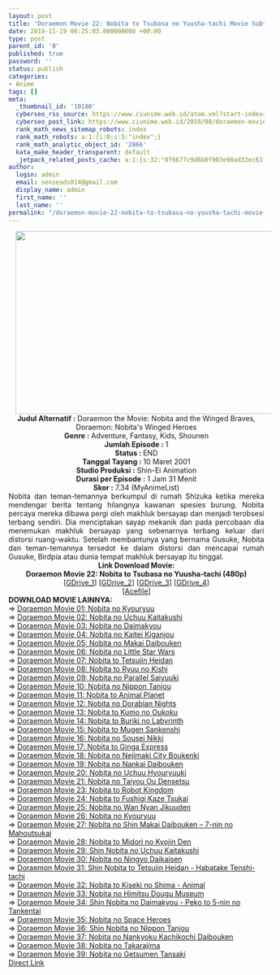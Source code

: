 ```yaml
---
layout: post
title: 'Doraemon Movie 22: Nobita to Tsubasa no Yuusha-tachi Movie Subtitle Indonesia'
date: 2019-11-19 06:25:03.000000000 +00:00
type: post
parent_id: '0'
published: true
password: ''
status: publish
categories:
- Anime
tags: []
meta:
  _thumbnail_id: '19180'
  cyberseo_rss_source: https://www.ciunime.web.id/atom.xml?start-index=2251&max-results=150
  cyberseo_post_link: https://www.ciunime.web.id/2019/08/doraemon-movie-22-nobita-to-tsubasa-no.html
  rank_math_news_sitemap_robots: index
  rank_math_robots: a:1:{i:0;s:5:"index";}
  rank_math_analytic_object_id: '2866'
  kata_make_header_transparent: default
  _jetpack_related_posts_cache: a:1:{s:32:"8f6677c9d6b0f903e98ad32ec61f8deb";a:2:{s:7:"expires";i:1663428966;s:7:"payload";a:0:{}}}
author:
  login: admin
  email: senseads014@gmail.com
  display_name: admin
  first_name: ''
  last_name: ''
permalink: "/doraemon-movie-22-nobita-to-tsubasa-no-yuusha-tachi-movie-subtitle-indonesia/"
---
```

<div class="separator" style="clear: both; text-align: center;"><a href="https://1.bp.blogspot.com/-qRUB--6M0nU/XUneuZYORJI/AAAAAAAAc-I/RsaKcmtDKkIBUNclaW-ve2x49QllkA9HwCLcBGAs/s1600/Doraemon%2BMovie%2B22%2B-%2BNobita%2Bto%2BTsubasa%2Bno%2BYuusha-tachi.jpg" imageanchor="1" style="margin-left: 1em; margin-right: 1em;"><img border="0" data-original-height="720" data-original-width="1280" height="360" src="{{ site.baseurl }}/assets/2019/11/Doraemon%2BMovie%2B22%2B-%2BNobita%2Bto%2BTsubasa%2Bno%2BYuusha-tachi.jpg" width="640" /></a></div>
<div style="text-align: left;"></div>
<div style="text-align: center;"><b>Judul</b><b><b>&nbsp;Alternatif</b>&nbsp;:</b> Doraemon the Movie: Nobita and the Winged Braves, Doraemon: Nobita's Winged Heroes</div>
<div style="text-align: center;"><b>Genre :</b> Adventure, Fantasy, Kids, Shounen</div>
<div style="text-align: center;"><b>Jumlah Episode :</b>&nbsp;1<br /><b>Status :&nbsp;</b>END<br /><b>Tanggal Tayang :</b> 10 Maret 2001<br /><b>Studio Produksi :</b> Shin-Ei Animation<br /><b>Durasi per Episode :</b> 1 Jam 31 Menit</div>
<div style="text-align: center;"><b>Skor :</b> 7.34 (MyAnimeList)</div>
<div style="text-align: center;"></div>
<div style="text-align: justify;">Nobita dan teman-temannya berkumpul di rumah Shizuka ketika mereka mendengar berita tentang hilangnya kawanan spesies burung. Nobita percaya mereka dibawa pergi oleh makhluk bersayap dan menjadi terobsesi terbang sendiri. Dia menciptakan sayap mekanik dan pada percobaan dia menemukan makhluk bersayap yang sebenarnya terbang keluar dari distorsi ruang-waktu. Setelah membantunya yang bernama Gusuke, Nobita dan teman-temannya tersedot ke dalam distorsi dan mencapai rumah Gusuke, Birdpia atau dunia tempat makhluk bersayap itu tinggal.</div>
<div style="text-align: justify;"></div>
<div style="text-align: justify;"></div>
<div style="text-align: center;">
<div style="text-align: center;"><b>Link Download Movie:</b></div>
<div style="text-align: center;"><b>Doraemon Movie 22: Nobita to Tsubasa no Yuusha-tachi (480p)</b></div>
<div style="text-align: center;">
<div style="text-align: center;">
<div style="text-align: center;">[<a href="https://drive.google.com/uc?export=download&amp;id=1jyQePcKBdSK8OLBCUoIBHICtT-c0zNov" target="_blank" rel="noopener">GDrive_1</a>] [<a href="https://drive.google.com/uc?export=download&amp;id=1fLURKLG6yqvZmh5UY7eb--WWyXtoVClZ" target="_blank" rel="noopener">GDrive_2</a>] [<a href="https://drive.google.com/uc?export=download&amp;id=1LgeFjeBvjo7oO20GXlL6aObYImPoyyzc" target="_blank" rel="noopener">GDrive_3</a>]&nbsp;[<a href="https://drive.google.com/uc?export=download&amp;id=1GVOuZxS4-hwUIG3XlQBgxq_ZfAfn1U4Q" target="_blank" rel="noopener">GDrive_4</a>]<br />[<a href="https://acefile.co/f/10135854/shirainime-doramn-mov-22-rar" target="_blank" rel="noopener">Acefile</a>]
<div style="text-align: left;">
<div style="text-align: left;"></div>
<div style="text-align: left;"><b>DOWNLOAD MOVIE LAINNYA:</b></div>
<div style="text-align: left;">=&gt;&nbsp;<a href="https://www.ciunime.web.id/2019/08/doraemon-movie-01-nobita-no-kyouryuu.html" target="_blank" rel="noopener">Doraemon Movie 01: Nobita no Kyouryuu</a></div>
<div style="text-align: left;">=&gt;&nbsp;<a href="https://www.ciunime.web.id/2019/08/doraemon-movie-02-nobita-no-uchuu.html" target="_blank" rel="noopener">Doraemon Movie 02: Nobita no Uchuu Kaitakushi</a></div>
<div style="text-align: left;">=&gt;&nbsp;<a href="https://www.ciunime.web.id/2019/08/doraemon-movie-03-nobita-no-daimakyou.html" target="_blank" rel="noopener">Doraemon Movie 03: Nobita no Daimakyou</a></div>
<div style="text-align: left;">=&gt;&nbsp;<a href="https://www.ciunime.web.id/2019/08/doraemon-movie-04-nobita-no-kaitei.html" target="_blank" rel="noopener">Doraemon Movie 04: Nobita no Kaitei Kiganjou</a></div>
<div style="text-align: left;">=&gt;&nbsp;<a href="https://www.ciunime.web.id/2019/08/doraemon-movie-05-nobita-no-makai.html" target="_blank" rel="noopener">Doraemon Movie 05: Nobita no Makai Daibouken</a></div>
<div style="text-align: left;">=&gt;&nbsp;<a href="https://www.ciunime.web.id/2019/08/doraemon-movie-06-nobita-no-little-star.html" target="_blank" rel="noopener">Doraemon Movie 06: Nobita no Little Star Wars</a></div>
<div style="text-align: left;">=&gt;&nbsp;<a href="https://www.ciunime.web.id/2019/08/doraemon-movie-07-nobita-to-tetsujin.html" target="_blank" rel="noopener">Doraemon Movie 07: Nobita to Tetsujin Heidan</a></div>
<div style="text-align: left;">=&gt;&nbsp;<a href="https://www.ciunime.web.id/2019/08/doraemon-movie-08-nobita-to-ryuu-no.html" target="_blank" rel="noopener">Doraemon Movie 08: Nobita to Ryuu no Kishi</a></div>
<div style="text-align: left;">=&gt;&nbsp;<a href="https://www.ciunime.web.id/2019/08/doraemon-movie-09-nobita-no-parallel.html" target="_blank" rel="noopener">Doraemon Movie 09: Nobita no Parallel Saiyuuki</a></div>
<div style="text-align: left;">=&gt;&nbsp;<a href="https://www.ciunime.web.id/2019/08/doraemon-movie-10-nobita-no-nippon.html" target="_blank" rel="noopener">Doraemon Movie 10: Nobita no Nippon Tanjou</a></div>
<div style="text-align: left;">=&gt;&nbsp;<a href="https://www.ciunime.web.id/2019/08/doraemon-movie-11-nobita-to-animal.html" target="_blank" rel="noopener">Doraemon Movie 11: Nobita to Animal Planet</a></div>
<div style="text-align: left;">=&gt;&nbsp;<a href="https://www.ciunime.web.id/2019/08/doraemon-movie-12-nobita-no-dorabian.html" target="_blank" rel="noopener">Doraemon Movie 12: Nobita no Dorabian Nights</a></div>
<div style="text-align: left;">=&gt;&nbsp;<a href="https://www.ciunime.web.id/2019/08/doraemon-movie-13-nobita-to-kumo-no.html" target="_blank" rel="noopener">Doraemon Movie 13: Nobita to Kumo no Oukoku</a></div>
<div style="text-align: left;">=&gt;&nbsp;<a href="https://www.ciunime.web.id/2019/08/doraemon-movie-14-nobita-to-buriki-no.html" target="_blank" rel="noopener">Doraemon Movie 14: Nobita to Buriki no Labyrinth</a></div>
<div style="text-align: left;">=&gt;&nbsp;<a href="https://www.ciunime.web.id/2019/08/doraemon-movie-15-nobita-to-mugen.html" target="_blank" rel="noopener">Doraemon Movie 15: Nobita to Mugen Sankenshi</a></div>
<div style="text-align: left;">=&gt;&nbsp;<a href="https://www.ciunime.web.id/2019/08/doraemon-movie-16-nobita-no-sousei.html" target="_blank" rel="noopener">Doraemon Movie 16: Nobita no Sousei Nikki</a></div>
<div style="text-align: left;">=&gt;&nbsp;<a href="https://www.ciunime.web.id/2019/08/doraemon-movie-17-nobita-to-ginga.html" target="_blank" rel="noopener">Doraemon Movie 17: Nobita to Ginga Express</a></div>
<div style="text-align: left;">=&gt;&nbsp;<a href="https://www.ciunime.web.id/2019/08/doraemon-movie-18-nobita-no-nejimaki.html" target="_blank" rel="noopener">Doraemon Movie 18: Nobita no Nejimaki City Boukenki</a></div>
<div style="text-align: left;">=&gt;&nbsp;<a href="https://www.ciunime.web.id/2019/08/doraemon-movie-19-nobita-no-nankai.html" target="_blank" rel="noopener">Doraemon Movie 19: Nobita no Nankai Daibouken</a></div>
<div style="text-align: left;">=&gt;&nbsp;<a href="https://www.ciunime.web.id/2019/08/doraemon-movie-20-nobita-no-uchuu.html" target="_blank" rel="noopener">Doraemon Movie 20: Nobita no Uchuu Hyouryuuki</a></div>
<div style="text-align: left;">=&gt;&nbsp;<a href="https://www.ciunime.web.id/2019/08/doraemon-movie-21-nobita-no-taiyou-ou.html" target="_blank" rel="noopener">Doraemon Movie 21: Nobita no Taiyou Ou Densetsu</a></div>
<div style="text-align: left;">=&gt;&nbsp;<a href="https://www.ciunime.web.id/2019/08/doraemon-movie-23-nobita-to-robot.html" target="_blank" rel="noopener">Doraemon Movie 23: Nobita to Robot Kingdom</a></div>
<div style="text-align: left;">=&gt;&nbsp;<a href="https://www.ciunime.web.id/2019/08/doraemon-movie-24-nobita-to-fushigi.html" target="_blank" rel="noopener">Doraemon Movie 24: Nobita to Fushigi Kaze Tsukai</a></div>
<div style="text-align: left;">=&gt;&nbsp;<a href="https://www.ciunime.web.id/2019/08/doraemon-movie-25-nobita-no-wan-nyan.html" target="_blank" rel="noopener">Doraemon Movie 25: Nobita no Wan Nyan Jikuuden</a></div>
<div style="text-align: left;">=&gt;&nbsp;<a href="https://www.ciunime.web.id/2019/01/doraemon-movie-26-nobita-no-kyouryuu.html" target="_blank" rel="noopener">Doraemon Movie 26: Nobita no Kyouryuu</a></div>
<div style="text-align: left;">=&gt;&nbsp;<a href="https://www.ciunime.web.id/2019/08/doraemon-movie-27-nobita-no-shin-makai.html" target="_blank" rel="noopener">Doraemon Movie 27: Nobita no Shin Makai Daibouken – 7-nin no Mahoutsukai</a></div>
<div style="text-align: left;">=&gt;&nbsp;<a href="https://www.ciunime.web.id/2019/01/doraemon-movie-28-nobita-to-midori-no.html" target="_blank" rel="noopener">Doraemon Movie 28: Nobita to Midori no Kyojin Den</a></div>
<div style="text-align: left;">=&gt;&nbsp;<a href="https://www.ciunime.web.id/2019/08/doraemon-movie-29-shin-nobita-no-uchuu.html" target="_blank" rel="noopener">Doraemon Movie 29: Shin Nobita no Uchuu Kaitakushi</a></div>
<div style="text-align: left;">=&gt;&nbsp;<a href="https://www.ciunime.web.id/2019/01/doraemon-movie-30-nobita-no-ningyo.html" target="_blank" rel="noopener">Doraemon Movie 30: Nobita no Ningyo Daikaisen</a></div>
<div style="text-align: left;">=&gt;&nbsp;<a href="https://www.ciunime.web.id/2019/01/doraemon-movie-31-shin-nobita-to.html" target="_blank" rel="noopener">Doraemon Movie 31: Shin Nobita to Tetsujin Heidan - Habatake Tenshi-tachi</a></div>
<div style="text-align: left;">=&gt;&nbsp;<a href="https://www.ciunime.web.id/2019/01/doraemon-movie-32-nobita-to-kiseki-no.html" target="_blank" rel="noopener">Doraemon Movie 32: Nobita to Kiseki no Shima - Animal</a></div>
<div style="text-align: left;">=&gt;&nbsp;<a href="https://www.ciunime.web.id/2019/01/doraemon-movie-33-nobita-no-himitsu.html" target="_blank" rel="noopener">Doraemon Movie 33: Nobita no Himitsu Dougu Museum</a></div>
<div style="text-align: left;">=&gt;&nbsp;<a href="https://www.ciunime.web.id/2019/01/doraemon-movie-34-shin-nobita-no.html" target="_blank" rel="noopener">Doraemon Movie 34: Shin Nobita no Daimakyou - Peko to 5-nin no Tankentai</a></div>
<div style="text-align: left;">=&gt;&nbsp;<a href="https://www.ciunime.web.id/2019/01/doraemon-movie-35-nobita-no-space.html" target="_blank" rel="noopener">Doraemon Movie 35: Nobita no Space Heroes</a></div>
<div style="text-align: left;">=&gt;&nbsp;<a href="https://www.ciunime.web.id/2019/01/doraemon-movie-36-shin-nobita-no-nippon.html" target="_blank" rel="noopener">Doraemon Movie 36: Shin Nobita no Nippon Tanjou</a></div>
<div style="text-align: left;">=&gt;&nbsp;<a href="https://www.ciunime.web.id/2019/08/doraemon-movie-37-nobita-no-nankyoku.html" target="_blank" rel="noopener">Doraemon Movie 37: Nobita no Nankyoku Kachikochi Daibouken</a></div>
<div style="text-align: left;">=&gt;&nbsp;<a href="https://www.ciunime.web.id/2019/01/doraemon-movie-38-nobita-no-takarajima.html" target="_blank" rel="noopener">Doraemon Movie 38: Nobita no Takarajima</a></div>
<div style="text-align: left;">=&gt;&nbsp;<a href="https://www.ciunime.web.id/2019/09/doraemon-movie-39-nobita-no-getsumen.html" target="_blank" rel="noopener">Doraemon Movie 39: Nobita no Getsumen Tansaki</a></div>
<div style="text-align: left;"></div>
</div>
</div>
</div>
</div>
</div>
<link rel="stylesheet" href="https://cdnjs.cloudflare.com/ajax/libs/font-awesome/4.7.0/css/font-awesome.min.css" />
<div class="divbtn"> <a href="https://handymansurrender.com/fihup8buzv?key=94550f7ce39444073321dde3b8782f97" class="btn"><i class="fa fa-download"></i> Direct Link</a> </div>
